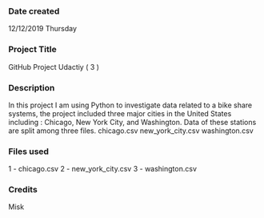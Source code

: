 ### Date created
12/12/2019 Thursday

### Project Title
GitHub Project Udactiy ( 3 )

### Description
In this project I am using Python to investigate data related to a bike share systems, the project included three major cities in the United States including : Chicago, New York City, and Washington. Data of these stations are split among three files. chicago.csv new_york_city.csv washington.csv

### Files used
1 - chicago.csv
2 - new_york_city.csv
3 - washington.csv
### Credits
Misk

